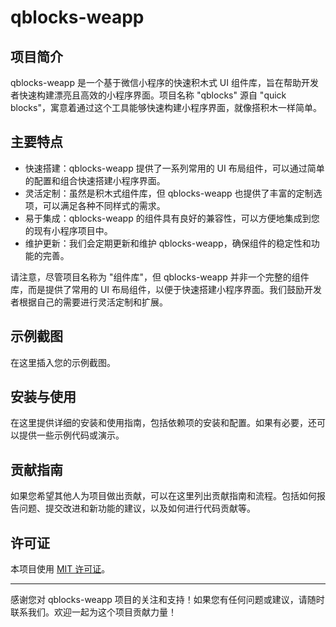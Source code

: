# qblocks-weapp

## 项目简介

qblocks-weapp 是一个基于微信小程序的快速积木式 UI 组件库，旨在帮助开发者快速构建漂亮且高效的小程序界面。项目名称 "qblocks" 源自 "quick blocks"，寓意着通过这个工具能够快速构建小程序界面，就像搭积木一样简单。

## 主要特点

- 快速搭建：qblocks-weapp 提供了一系列常用的 UI 布局组件，可以通过简单的配置和组合快速搭建小程序界面。
- 灵活定制：虽然是积木式组件库，但 qblocks-weapp 也提供了丰富的定制选项，可以满足各种不同样式的需求。
- 易于集成：qblocks-weapp 的组件具有良好的兼容性，可以方便地集成到您的现有小程序项目中。
- 维护更新：我们会定期更新和维护 qblocks-weapp，确保组件的稳定性和功能的完善。

请注意，尽管项目名称为 "组件库"，但 qblocks-weapp 并非一个完整的组件库，而是提供了常用的 UI 布局组件，以便于快速搭建小程序界面。我们鼓励开发者根据自己的需要进行灵活定制和扩展。

## 示例截图

在这里插入您的示例截图。

## 安装与使用

在这里提供详细的安装和使用指南，包括依赖项的安装和配置。如果有必要，还可以提供一些示例代码或演示。

## 贡献指南

如果您希望其他人为项目做出贡献，可以在这里列出贡献指南和流程。包括如何报告问题、提交改进和新功能的建议，以及如何进行代码贡献等。

## 许可证

本项目使用 [MIT 许可证](https://opensource.org/licenses/MIT)。

---
感谢您对 qblocks-weapp 项目的关注和支持！如果您有任何问题或建议，请随时联系我们。欢迎一起为这个项目贡献力量！
